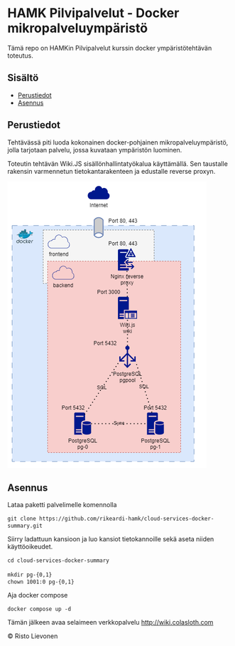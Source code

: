 # HAMK Pilvipalvelut - Docker mikropalveluympäristö

Tämä repo on HAMKin Pilvipalvelut kurssin docker ympäristötehtävän toteutus.

## Sisältö

- [Perustiedot](#perustiedot)
- [Asennus](#asennus)

## Perustiedot

Tehtävässä piti luoda kokonainen docker-pohjainen mikropalveluympäristö, jolla tarjotaan palvelu, jossa kuvataan ympäristön luominen.

Toteutin tehtävän Wiki.JS sisällönhallintatyökalua käyttämällä. Sen taustalle rakensin varmennetun tietokantarakenteen ja edustalle reverse proxyn.

![Ruudunkaappaus](img/screen.png)

## Asennus

Lataa paketti palvelimelle komennolla
```
git clone https://github.com/rikeardi-hamk/cloud-services-docker-summary.git
```

Siirry ladattuun kansioon ja luo kansiot tietokannoille sekä aseta niiden käyttöoikeudet.
```
cd cloud-services-docker-summary

mkdir pg-{0,1}
chown 1001:0 pg-{0,1}
```

Aja docker compose
```
docker compose up -d
```

Tämän jälkeen avaa selaimeen verkkopalvelu http://wiki.colasloth.com


&copy; Risto Lievonen